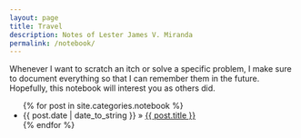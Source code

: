 ```yaml
---
layout: page
title: Travel
description: Notes of Lester James V. Miranda
permalink: /notebook/
---
```


Whenever I want to scratch an itch or solve a specific problem, I make sure
to document everything so that I can remember them in the future.
Hopefully, this notebook will interest you as others did.  

<ul>
  {% for post in site.categories.notebook %}
    <li>
        <span>{{ post.date | date_to_string }}</span> » <a href="{{ post.url }}" title="{{ post.title }}">{{ post.title }}</a>
    </li>
  {% endfor %}
</ul>
